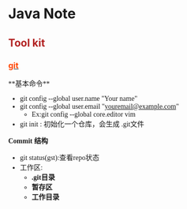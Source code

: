 
# Java Note
## <font color=#B22222>Tool kit</font>
### [<font color=#FF4500>git</font>](#git)
<sapn id="git">
<font face="微软雅黑">
 **基本命令**

- git config --global user.name "Your name"
- git config --global user.email "youremail@example.com"	
	- Ex:git config --global core.editor vim
- git init : 初始化一个仓库，会生成 .git文件

**Commit 结构**

- git status(gst):查看repo状态	
- 工作区:
	- **.git目录** 
	- **暂存区**
	- **工作目录**
	
</font>
</span>
